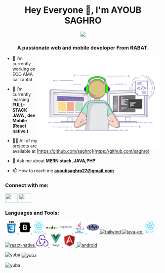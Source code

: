 <h1 align="center">Hey Everyone 👋, I'm  AYOUB SAGHRO</h1>
<div align="center"> <img src="https://drive.google.com/file/d/1zszvb4XtLyxRxuyemeFKdGHRm2Am8-_x/view?usp=sharing"> </div>
<h3 align="center">A passionate web and mobile developer From RABAT. </h3>
<img align="right" alt="Coding" width="400" src="https://raw.githubusercontent.com/devSouvik/devSouvik/master/gif3.gif">

- 🔭 I’m currently working on ECO AMA  car rantal

- 🌱 I’m currently learning **FULL-STACK JAVA , dev Mobile (React native )**

- 👨‍💻 All of my projects are available at [https://github.com/saghro](https://github.com/saghro)

- 💬 Ask me about **MERN stack ,JAVA,PHP**

- 📫 How to reach me **ayoubsaghro27@gmail.com**


<h3 align="left">Connect with me:</h3>
<p align="left">
<a href="https://www.linkedin.com/in/ayoub-saghro-1652ba228/" target="blank"><img align="center" src="https://raw.githubusercontent.com/rahuldkjain/github-profile-readme-generator/master/src/images/icons/Social/linked-in-alt.svg" height="30" width="40" /></a>
<a href="https://www.instagram.com/yu_ba_s/?next=%2F" target="blank"><img align="center" src="https://raw.githubusercontent.com/rahuldkjain/github-profile-readme-generator/master/src/images/icons/Social/instagram.svg"  height="30" width="40" /></a>
</p>

<h3 align="left">Languages and Tools:</h3>
<a href="https://www.w3schools.com/css/" target="_blank" rel="noreferrer">
    <img src="https://raw.githubusercontent.com/devicons/devicon/master/icons/css3/css3-original-wordmark.svg" alt="css3" width="40" height="40"/>
  </a>
  <a href="https://getbootstrap.com/" target="_blank" rel="noreferrer">
    <img src="https://raw.githubusercontent.com/devicons/devicon/master/icons/bootstrap/bootstrap-plain.svg" alt="bootstrap" width="40" height="40"/>
  </a>
  <a href="https://reactjs.org/" target="_blank" rel="noreferrer">
    <img src="https://raw.githubusercontent.com/devicons/devicon/master/icons/react/react-original-wordmark.svg" alt="react" width="40" height="40"/>
  </a>
  <a href="https://nodejs.org/" target="_blank" rel="noreferrer">
    <img src="https://raw.githubusercontent.com/devicons/devicon/master/icons/nodejs/nodejs-original-wordmark.svg" alt="node" width="40" height="40"/>
  </a>
  <a href="https://expressjs.com/" target="_blank" rel="noreferrer">
    <img src="https://raw.githubusercontent.com/devicons/devicon/master/icons/express/express-original-wordmark.svg" alt="express" width="40" height="40"/>
  </a>
  <a href="https://www.java.com" target="_blank" rel="noreferrer">
    <img src="https://raw.githubusercontent.com/devicons/devicon/master/icons/java/java-original.svg" alt="java" width="40" height="40"/>
  </a>
  <a href="https://www.php.net/" target="_blank" rel="noreferrer">
    <img src="https://raw.githubusercontent.com/devicons/devicon/master/icons/php/php-original.svg" alt="php" width="40" height="40"/>
  </a>
  <a href="https://tailwindcss.com/" target="_blank" rel="noreferrer">
    <img src="https://cdn.jsdelivr.net/npm/tailwindcss@2.2.16/dist/tailwind.min.css" alt="tailwind" width="40" height="40"/>
  </a>
  <a href="https://www.oracle.com/java/technologies/java-ee-glance.html" target="_blank" rel="noreferrer">
    <img src="https://www.vectorlogo.zone/logos/java_ee/java_ee-icon.svg" alt="java-ee" width="40" height="40"/>
  </a>
  <a href="https://reactjs.org/" target="_blank" rel="noreferrer">
    <img src="https://raw.githubusercontent.com/devicons/devicon/master/icons/react/react-original-wordmark.svg" alt="react" width="40" height="40"/>
  </a>
  <a href="https://reactnative.dev/" target="_blank" rel="noreferrer">
    <img src="https://reactnative.dev/img/header_logo.svg" alt="react-native" width="40" height="40"/>
  </a>
  <a href="https://redux.js.org/" target="_blank" rel="noreferrer">
    <img src="https://raw.githubusercontent.com/devicons/devicon/master/icons/redux/redux-original.svg" alt="redux" width="40" height="40"/>
  </a>
  <a href="https://vuejs.org/" target="_blank" rel="noreferrer">
    <img src="https://raw.githubusercontent.com/devicons/devicon/master/icons/vuejs/vuejs-original-wordmark.svg" alt="vuejs" width="40" height="40"/>
  </a>
  <a href="https://angular.io/" target="_blank" rel="noreferrer">
    <img src="https://raw.githubusercontent.com/devicons/devicon/master/icons/angularjs/angularjs-original.svg" alt="angular" width="40" height="40"/>
  </a>
  <a href="https://www.android.com/" target="_blank" rel="noreferrer">
    <img src="https://www.vectorlogo.zone/logos/android/android-icon.svg" alt="android" width="40" height="40"/>
  </a>
  
   </p>

<p><img align="left" src="https://github.com/saghro" alt="yuba" /></p>

<p>&nbsp;<img align="center" src="https://github.com/saghro" alt="yuba" /></p>

<p><img align="center" src="https://github.com/saghro" alt="yuba" /></p>



 
 
